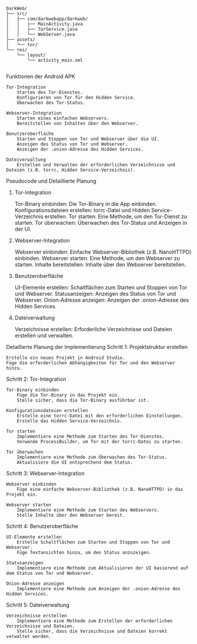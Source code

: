 ```
DarkWeb/
├── src/
│   ├── com/darkwebapp/darkweb/
│   │   ├── MainActivity.java
│   │   ├── TorService.java
│   │   └── WebServer.java
├── assets/
│   └── tor/
└── res/
    └── layout/
        └── activity_main.xml


```


Funktionen der Android APK

    Tor-Integration
        Starten des Tor-Dienstes.
        Konfigurieren von Tor für den Hidden Service.
        Überwachen des Tor-Status.

    Webserver-Integration
        Starten eines einfachen Webservers.
        Bereitstellen von Inhalten über den Webserver.

    Benutzeroberfläche
        Starten und Stoppen von Tor und Webserver über die UI.
        Anzeigen des Status von Tor und Webserver.
        Anzeigen der .onion-Adresse des Hidden Services.

    Dateiverwaltung
        Erstellen und Verwalten der erforderlichen Verzeichnisse und Dateien (z.B. torrc, Hidden Service-Verzeichnis).

Pseudocode und Detaillierte Planung
1. Tor-Integration

    Tor-Binary einbinden: Die Tor-Binary in die App einbinden.
    Konfigurationsdateien erstellen: torrc-Datei und Hidden Service-Verzeichnis erstellen.
    Tor starten: Eine Methode, um den Tor-Dienst zu starten.
    Tor überwachen: Überwachen des Tor-Status und Anzeigen in der UI.

2. Webserver-Integration

    Webserver einbinden: Einfache Webserver-Bibliothek (z.B. NanoHTTPD) einbinden.
    Webserver starten: Eine Methode, um den Webserver zu starten.
    Inhalte bereitstellen: Inhalte über den Webserver bereitstellen.

3. Benutzeroberfläche

    UI-Elemente erstellen: Schaltflächen zum Starten und Stoppen von Tor und Webserver.
    Statusanzeigen: Anzeigen des Status von Tor und Webserver.
    Onion-Adresse anzeigen: Anzeigen der .onion-Adresse des Hidden Services.

4. Dateiverwaltung

    Verzeichnisse erstellen: Erforderliche Verzeichnisse und Dateien erstellen und verwalten.

Detaillierte Planung der Implementierung
Schritt 1: Projektstruktur erstellen

    Erstelle ein neues Projekt in Android Studio.
    Füge die erforderlichen Abhängigkeiten für Tor und den Webserver hinzu.

Schritt 2: Tor-Integration

    Tor-Binary einbinden
        Füge die Tor-Binary in das Projekt ein.
        Stelle sicher, dass die Tor-Binary ausführbar ist.

    Konfigurationsdateien erstellen
        Erstelle eine torrc-Datei mit den erforderlichen Einstellungen.
        Erstelle das Hidden Service-Verzeichnis.

    Tor starten
        Implementiere eine Methode zum Starten des Tor-Dienstes.
        Verwende ProcessBuilder, um Tor mit der torrc-Datei zu starten.

    Tor überwachen
        Implementiere eine Methode zum Überwachen des Tor-Status.
        Aktualisiere die UI entsprechend dem Status.

Schritt 3: Webserver-Integration

    Webserver einbinden
        Füge eine einfache Webserver-Bibliothek (z.B. NanoHTTPD) in das Projekt ein.

    Webserver starten
        Implementiere eine Methode zum Starten des Webservers.
        Stelle Inhalte über den Webserver bereit.

Schritt 4: Benutzeroberfläche

    UI-Elemente erstellen
        Erstelle Schaltflächen zum Starten und Stoppen von Tor und Webserver.
        Füge Textansichten hinzu, um den Status anzuzeigen.

    Statusanzeigen
        Implementiere eine Methode zum Aktualisieren der UI basierend auf dem Status von Tor und Webserver.

    Onion-Adresse anzeigen
        Implementiere eine Methode zum Anzeigen der .onion-Adresse des Hidden Services.

Schritt 5: Dateiverwaltung

    Verzeichnisse erstellen
        Implementiere eine Methode zum Erstellen der erforderlichen Verzeichnisse und Dateien.
        Stelle sicher, dass die Verzeichnisse und Dateien korrekt verwaltet werden.


